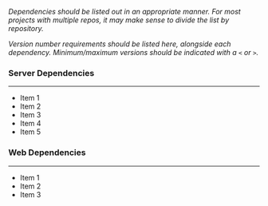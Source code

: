 _Dependencies should be listed out in an appropriate manner. For most projects with multiple repos, it may make sense to divide the list by repository._

_Version number requirements should be listed here, alongside each dependency. Minimum/maximum versions should be indicated with a `<` or `>`._

### Server Dependencies
---

- Item 1
- Item 2
- Item 3
- Item 4
- Item 5

### Web Dependencies
---

- Item 1
- Item 2
- Item 3